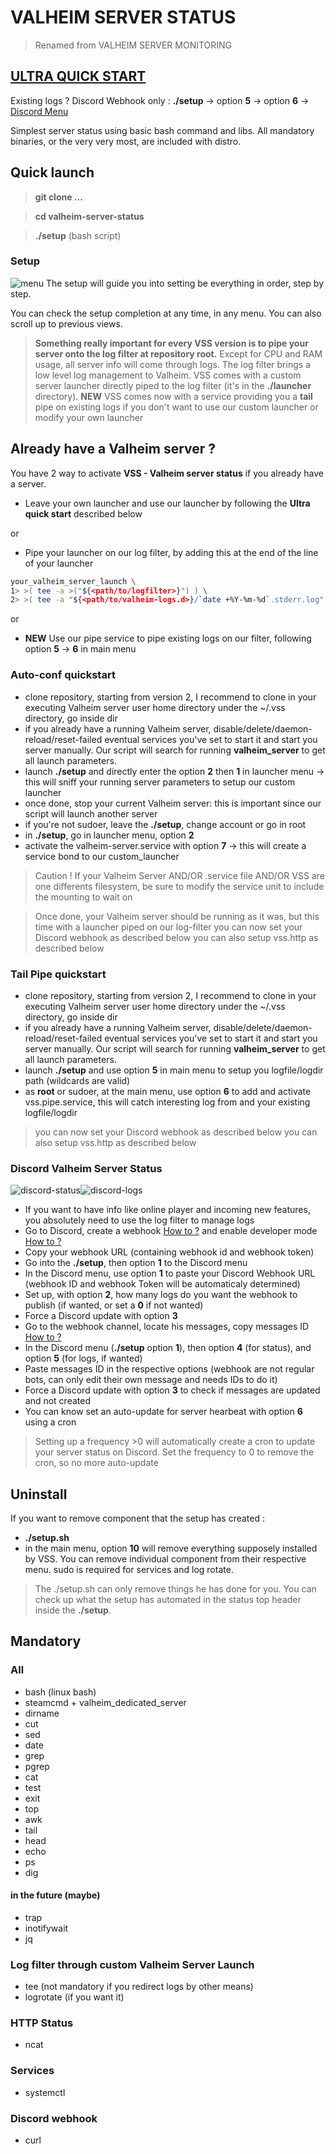 # VALHEIM SERVER STATUS
> Renamed from VALHEIM SERVER MONITORING

## [ULTRA QUICK START](#auto-conf-quickstart)
Existing logs ? Discord Webhook only : **./setup** -> option **5** -> option **6** -> [Discord Menu](#discord-valheim-server-status)

Simplest server status using basic bash command and libs.
All mandatory binaries, or the very very most,  are included with distro.

## Quick launch
>**git clone ...**

>**cd valheim-server-status**

>**./setup** (bash script)

### Setup
![menu](https://github.com/laryakan/valheim-server-status/raw/main/screenshots/vss-menu.JPG?raw=true)
The setup will guide you into setting be everything in order, step by step.

You can check the setup completion at any time, in any menu.
You can also scroll up to previous views.

>**Something really important for every VSS version is to pipe your server onto the log filter at repository root.**
>Except for CPU and RAM usage, all server info will come through logs. The log filter brings a low level log management to Valheim.
>VSS comes with a custom server launcher directly piped to the log filter (it's in the **./launcher** directory).
**NEW** VSS comes now with a service providing you a **tail** pipe on existing logs if you don't want to use our custom launcher or modify your own launcher

## Already have a Valheim server ?
You have 2 way to activate **VSS - Valheim server status** if you already have a server.
- Leave your own launcher and use our launcher by following the **Ultra quick start** described below

or
- Pipe your launcher on our log filter, by adding this at the end of the line of your launcher

```bash
your_valheim_server_launch \
1> >( tee -a >("${<path/to/logfilter>}") ) \
2> >( tee -a "${<path/to/valheim-logs.d>}/`date +%Y-%m-%d`.stderr.log" >&2 )
```

or
- **NEW** Use our pipe service to pipe existing logs on our filter, following option **5** -> **6** in main menu

### Auto-conf quickstart
- clone repository, starting from version 2, I recommend to clone in your executing Valheim server user home directory under the ~/.vss directory, go inside dir
- if you already have a running Valheim server, disable/delete/daemon-reload/reset-failed eventual services you've set to start it and start you server manually. Our script will search for running **valheim_server** to get all launch parameters.
- launch **./setup** and directly enter the option **2** then **1** in launcher menu -> this will sniff your running server parameters to setup our custom launcher
- once done, stop your current Valheim server: this is important since our script will launch another server
- if you're not sudoer, leave the **./setup**, change account or go in root
- in **./setup**, go in launcher menu, option **2**
- activate the valheim-server.service with option **7** -> this will create a service bond to our custom_launcher
> Caution ! If your Valheim Server AND/OR .service file AND/OR VSS are one differents filesystem, be sure to modify the service unit to include the mounting to wait on


> Once done, your Valheim server should be running as it was, but this time with a launcher piped on our log-filter
> you can now set your Discord webhook as described below
> you can also setup vss.http as described below

### Tail Pipe quickstart
- clone repository, starting from version 2, I recommend to clone in your executing Valheim server user home directory under the ~/.vss directory, go inside dir
- if you already have a running Valheim server, disable/delete/daemon-reload/reset-failed eventual services you've set to start it and start you server manually. Our script will search for running **valheim_server** to get all launch parameters.
- launch **./setup** and use option **5** in main menu to setup you logfile/logdir path (wildcards are valid)
- as **root** or sudoer, at the main menu, use option **6** to add and activate vss.pipe.service, this will catch interesting log from and your existing logfile/logdir
> you can now set your Discord webhook as described below
> you can also setup vss.http as described below


### Discord Valheim Server Status
![discord-status](https://github.com/laryakan/valheim-server-status/raw/main/screenshots/vss-discord-status.JPG?raw=true)![discord-logs](https://github.com/laryakan/valheim-server-status/raw/main/screenshots/vss-discord-logs.JPG?raw=true)
- If you want to have info like online player and incoming new features, you absolutely need to use the log filter to manage logs
- Go to Discord, create a webhook [How to ?](https://help.dashe.io/en/articles/2521940-how-to-create-a-discord-webhook-url) and enable developer mode [How to ?](https://www.followchain.org/copy-message-id-discord/)
- Copy your webhook URL (containing webhook id and webhook token)
- Go into the **./setup**, then option **1** to the Discord menu
- In the Discord menu, use option **1** to paste your Discord Webhook URL (webhook ID and webhook Token will be automaticaly determined)
- Set up, with option **2**, how many logs do you want the webhook to publish (if wanted, or set a **0** if not wanted)
- Force a Discord update with option **3**
- Go to the webhook channel, locate his messages, copy messages ID [How to ?](https://www.followchain.org/copy-message-id-discord/)
- In the Discord menu (**./setup** option **1**), then option **4** (for status), and option **5** (for logs, if wanted)
- Paste messages ID in the respective options (webhook are not regular bots, can only edit their own message and needs IDs to do it)
- Force a Discord update with option **3** to check if messages are updated and not created
- You can know set an auto-update for server hearbeat with option **6** using a cron
> Setting up a frequency >0 will automatically create a cron to update your server status on Discord. Set the frequency to 0 to remove the cron, so no more auto-update


## Uninstall
If you want to remove component that the setup has created :
- **./setup.sh**
- in the main menu, option **10** will remove everything supposely installed by VSS. You can remove individual component from their respective menu. sudo is required for services and log rotate.
>The ./setup.sh can only remove things he has done for you. You can check up what the setup has automated in the status top header inside the **./setup**.

## Mandatory
### All
- bash (linux bash)
- steamcmd + valheim_dedicated_server
- dirname
- cut
- sed
- date
- grep
- pgrep
- cat
- test
- exit
- top
- awk
- tail
- head
- echo
- ps
- dig
#### in the future (maybe)
- trap 
- inotifywait
- jq

### Log filter through custom Valheim Server Launch
- tee (not mandatory if you redirect logs by other means)
- logrotate (if you want it)

### HTTP Status
- ncat

### Services
- systemctl

### Discord webhook
- curl

